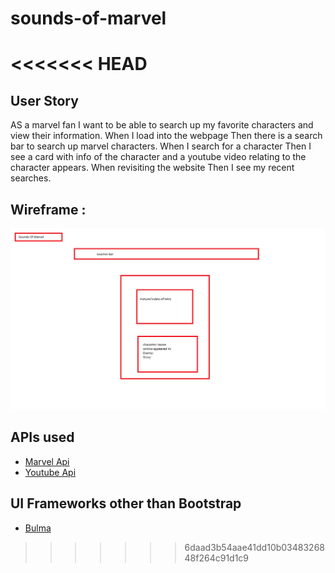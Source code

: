# sounds-of-marvel
<<<<<<< HEAD
=======

## User Story

AS a marvel fan I want to be able to search up my favorite characters and view their information.
When I load into the webpage Then there is a search bar to search up marvel characters.
When I search for a character Then I see a card with info of the character and a youtube video relating to the character appears.
When revisiting the website Then I see my recent searches.

## Wireframe :

![Example Image](/assets/wireframe.png)

## APIs used

- [Marvel Api](https://developer.marvel.com/)
- [Youtube Api](https://developers.google.com/youtube/v3)

## UI Frameworks other than Bootstrap

- [Bulma](https://bulma.io/)
>>>>>>> 6daad3b54aae41dd10b0348326848f264c91d1c9
